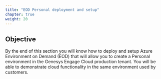 ```yaml
---
title: "EOD Personal deployment and setup"
chapter: true
weight: 20
---
```


## Objective

By the end of this section you will know how to deploy and setup Azure Environment on Demand (EOD) that will allow you to create a Personal environment in the Genesys Engage Cloud production tenant. You will be able to demonstrate cloud functionality in the same environment used by customers.


